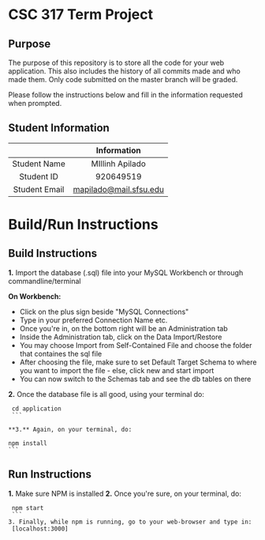 # CSC 317 Term Project

## Purpose

The purpose of this repository is to store all the code for your web application. This also includes the history of all commits made and who made them. Only code submitted on the master branch will be graded.

Please follow the instructions below and fill in the information requested when prompted.

## Student Information

|               | Information               |
|:-------------:|:-------------------------:|
| Student Name  | MIllinh Apilado           |
| Student ID    | 920649519                 |
| Student Email | mapilado@mail.sfsu.edu    |



# Build/Run Instructions

## Build Instructions
**1.** Import the database (.sql) file into your MySQL Workbench
   or through commandline/terminal

**On Workbench:**
- Click on the plus sign beside "MySQL Connections"
- Type in your preferred Connection Name etc.
- Once you're in, on the bottom right will be an Administration tab
- Inside the Administration tab, click on the Data Import/Restore
- You may choose Import from Self-Contained File and choose the 
           folder that containes the sql file
- After choosing the file, make sure to set Default Target Schema to
           where you want to import the file - else, click new and start import
- You can now switch to the Schemas tab and see the db tables on  there 

**2.** Once the database file is all good, using your terminal do:
   ```
    cd application
    ```

**3.** Again, on your terminal, do:
   ```
    npm install
    ```

## Run Instructions
**1.** Make sure NPM is installed
**2.** Once you're sure, on your terminal, do:
   ```
    npm start
    ```
3. Finally, while npm is running, go to your web-browser and type in:
    [localhost:3000]

